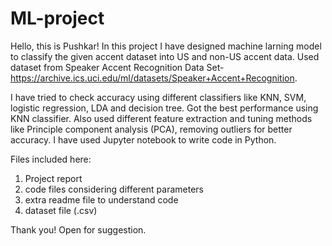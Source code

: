 # ML-project
Hello, this is Pushkar!
In this project I have designed machine larning model to classify the given accent dataset into US and non-US accent data. Used dataset from Speaker Accent Recognition 
Data Set- https://archive.ics.uci.edu/ml/datasets/Speaker+Accent+Recognition.

I have tried to check accuracy using different classifiers like KNN, SVM, logistic regression, LDA and decision tree. Got the best performance using KNN classifier.
Also used different feature extraction and tuning methods like Principle component analysis (PCA), removing outliers for better accuracy.
I have used Jupyter notebook to write code in Python.

Files included here:
1. Project report 
2. code files considering different parameters
3. extra readme file to understand code 
4. dataset file (.csv)

Thank you!
Open for suggestion.
